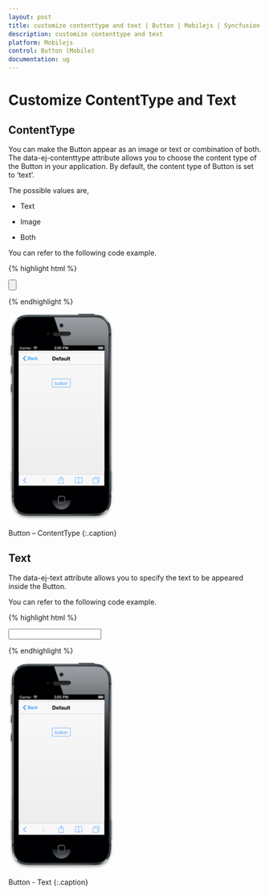 ```yaml
---
layout: post
title: customize contenttype and text | Button | Mobilejs | Syncfusion
description: customize contenttype and text
platform: Mobilejs
control: Button (Mobile)
documentation: ug
---
```


# Customize ContentType and Text

## ContentType

You can make the Button appear as an image or text or combination of both. The data-ej-contenttype attribute allows you to choose the content type of the Button in your application. By default, the content type of Button is set to ‘text’.

The possible values are, 

* Text

* Image

* Both

You can refer to the following code example.

{% highlight html %}

<!--specify the button content-type-->     
  
<input id="sample_button" type="button" data-role="ejmbutton" data-ej-text="button" data-ej-contenttype="text" />

{% endhighlight %}

![](customize-contenttype-and-text_images/customize-contenttype-and-text_img1.png)

Button – ContentType
{:.caption}

## Text

The data-ej-text attribute allows you to specify the text to be appeared inside the Button. 

You can refer to the following code example.

{% highlight html %}

<!-- Set the button text-->

<input id="sample_button" data-role="ejmbutton" data-ej-text="button" />

{% endhighlight %}

![](customize-contenttype-and-text_images/customize-contenttype-and-text_img2.png)

Button - Text
{:.caption}